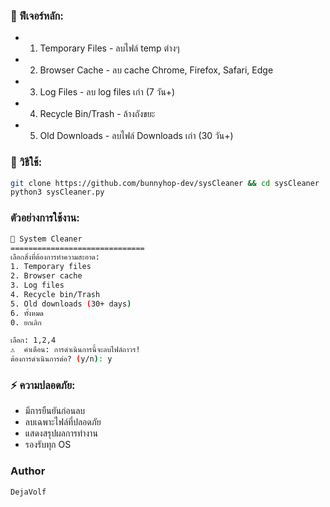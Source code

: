 ### 🧹 ฟีเจอร์หลัก:
- 1. Temporary Files - ลบไฟล์ temp ต่างๆ
- 2. Browser Cache - ลบ cache Chrome, Firefox, Safari, Edge
- 3. Log Files - ลบ log files เก่า (7 วัน+)
- 4. Recycle Bin/Trash - ล้างถังขยะ
- 5. Old Downloads - ลบไฟล์ Downloads เก่า (30 วัน+)
 
### 🚀 วิธีใช้:
```bash
git clone https://github.com/bunnyhop-dev/sysCleaner && cd sysCleaner
python3 sysCleaner.py
```

### ตัวอย่างการใช้งาน:
```bash
🧹 System Cleaner
==============================
เลือกสิ่งที่ต้องการทำความสะอาด:
1. Temporary files
2. Browser cache
3. Log files  
4. Recycle bin/Trash
5. Old downloads (30+ days)
6. ทั้งหมด
0. ยกเลิก

เลือก: 1,2,4
⚠️  คำเตือน: การดำเนินการนี้จะลบไฟล์ถาวร!
ต้องการดำเนินการต่อ? (y/n): y
```

### ⚡ ความปลอดภัย:
 - มีการยืนยันก่อนลบ
 - ลบเฉพาะไฟล์ที่ปลอดภัย
 - แสดงสรุปผลการทำงาน
 - รองรับทุก OS

### Author
```DejaVolf```
